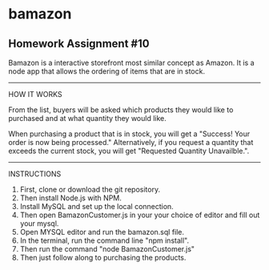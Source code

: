 # bamazon
Homework Assignment #10
---------------------------------------------------------------------------------
Bamazon is a interactive storefront most similar concept as Amazon. It is a node app that allows the ordering of items that are in stock.

---------------------------------------------------------------------------------
HOW IT WORKS

From the list, buyers will be asked which products they would like to purchased and at what quantity they would like.

When purchasing a product that is in stock, you will get a "Success! Your order is now being processed."
Alternatively, if you request a quantity that exceeds the current stock, you will get "Requested Quantity Unavailble.".

----------------------------------------------------------------------------------
INSTRUCTIONS

1. First, clone or download the git repository.
2. Then install Node.js with NPM.
3. Install MySQL and set up the local connection.
4. Then open BamazonCustomer.js in your your choice of editor and fill out your mysql.
5. Open MYSQL editor and run the bamazon.sql file.
6. In the terminal, run the command line "npm install".
7. Then run the command "node BamazonCustomer.js"
8. Then just follow along to purchasing the products. 
